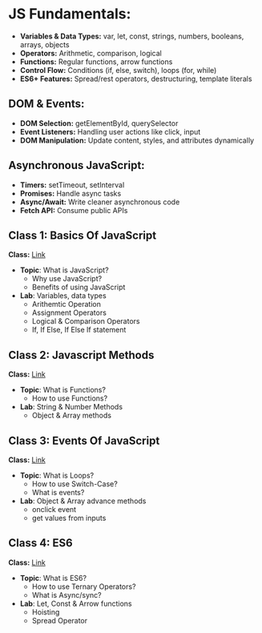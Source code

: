 # JS Fundamentals:

- **Variables & Data Types:** var, let, const, strings, numbers, booleans, arrays, objects
- **Operators:** Arithmetic, comparison, logical
- **Functions:** Regular functions, arrow functions
- **Control Flow:** Conditions (if, else, switch), loops (for, while)
- **ES6+ Features:** Spread/rest operators, destructuring, template literals

## DOM & Events:

- **DOM Selection:** getElementById, querySelector
- **Event Listeners:** Handling user actions like click, input
- **DOM Manipulation:** Update content, styles, and attributes dynamically

## Asynchronous JavaScript:

- **Timers:** setTimeout, setInterval
- **Promises:** Handle async tasks
- **Async/Await:** Write cleaner asynchronous code
- **Fetch API:** Consume public APIs

## Class 1: Basics Of JavaScript
**Class:** <a href="https://www.youtube.com/live/JVDdQCAertQ?si=rsYyOL20muUN4ppr">Link</a>

- **Topic**: What is JavaScript?
  - Why use JavaScript?
  - Benefits of using JavaScript
- **Lab**: Variables, data types
  - Arithemtic Operation
  - Assignment Operators
  - Logical & Comparison Operators
  - If, If Else, If Else If statement

## Class 2: Javascript Methods
**Class:** <a href="https://www.youtube.com/live/gAf3c68gIHI?si=NpLnTYYdx5sMoke-">Link</a>

- **Topic**: What is Functions?
  - How to use Functions?
- **Lab**: String & Number Methods
  - Object & Array methods

## Class 3: Events Of JavaScript
**Class:** <a href="https://www.youtube.com/live/ypBxDx7Wqlw?si=Avuoi2Jp2HUGoywk">Link</a>

- **Topic**: What is Loops?
  - How to use Switch-Case?
  - What is events?
- **Lab**: Object & Array advance methods
  - onclick event
  - get values from inputs

## Class 4: ES6
**Class:** <a href="https://www.facebook.com/share/v/1Jfe2RvLKS/">Link</a>

- **Topic**: What is ES6?
  - How to use Ternary Operators?
  - What is Async/sync?
- **Lab**: Let, Const & Arrow functions 
  - Hoisting
  - Spread Operator



